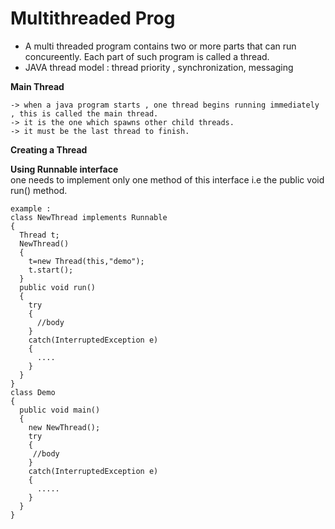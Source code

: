# Multithreaded Prog
  
* A multi threaded program contains two or more parts that can run concureently. Each part of such program is called a thread.  
* JAVA thread model : thread priority , synchronization, messaging  
  
**Main Thread**
```
-> when a java program starts , one thread begins running immediately , this is called the main thread.  
-> it is the one which spawns other child threads.
-> it must be the last thread to finish.
```
  
**Creating a Thread**
  
**Using Runnable interface**  
one needs to implement only one method of this interface i.e the public void run() method.  
```
example :
class NewThread implements Runnable
{
  Thread t;
  NewThread()
  {
    t=new Thread(this,"demo");
    t.start();
  }
  public void run()
  {
    try
    {
      //body
    }
    catch(InterruptedException e)
    {
      ....
    }
  }
}
class Demo
{
  public void main()
  {
    new NewThread();
    try
    {
     //body
    }
    catch(InterruptedException e)
    {
      .....
    }
  }
}
``` 
